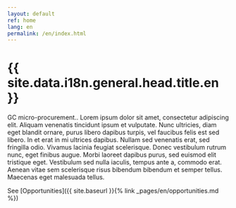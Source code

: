 ```yaml
---
layout: default
ref: home
lang: en
permalink: /en/index.html
---
```


<h1 property="name" id="wb-cont">{{ site.data.i18n.general.head.title.en }}</h1>

GC micro-procurement..
Lorem ipsum dolor sit amet, consectetur adipiscing elit.
Aliquam venenatis tincidunt ipsum et vulputate.
Nunc ultricies, diam eget blandit ornare, purus libero dapibus turpis, vel faucibus felis est sed libero.
In et erat in mi ultrices dapibus. Nullam sed venenatis erat, sed fringilla odio.
Vivamus lacinia feugiat scelerisque. Donec vestibulum rutrum nunc, eget finibus augue.
Morbi laoreet dapibus purus, sed euismod elit tristique eget.
Vestibulum sed nulla iaculis, tempus ante a, commodo erat.
Aenean vitae sem scelerisque risus bibendum bibendum et semper tellus.
Maecenas eget malesuada tellus.

See [Opportunities]({{ site.baseurl }}{% link _pages/en/opportunities.md %})
